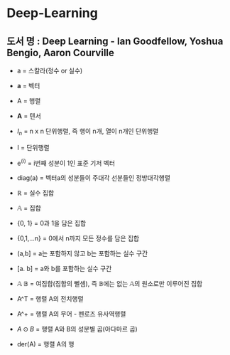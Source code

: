 # Deep-Learning

## 도서 명 : Deep Learning - Ian Goodfellow, Yoshua Bengio, Aaron Courville

- a = 스칼라(정수 or 실수)
- **a** = 벡터
- A = 행렬
- **A** = 텐서
- $I_n$ = n x n 단위행렬, 즉 행이 n개, 열이 n개인 단위행렬
- I = 단위행렬
- e<sup>(i)</sup> = i번째 성분이 1인 표준 기저 벡터
- diag(a) = 벡터a의 성분들이 주대각 선분들인 정방대각행렬


- $\mathbb{R}$ = 실수 집합
- $\mathbb{A}$ = 집합
- {0, 1} = 0과 1을 담은 집합
- {0,1,...n} = 0에서 n까지 모든 정수를 담은 집합
- (a,b] = a는 포함하지 않고 b는 포함하는 실수 구간
- [a. b] = a와 b를 포함하는 실수 구간
- $\mathbb{A} \ \mathbb{B}$ = 여집합(집합의 뻴셈), 즉 $\mathbb{B}$에는 없는 $\mathbb{A}$의 원소로만 이루어진 집합

- A^T = 행렬 A의 전치행렬
- A^+ = 행렬 A의 무어 - 펜로즈 유사역행렬
- $A \odot B$ = 행렬 A와 B의 성분별 곱(아다마르 곱)
- der(A) = 행렬 A의 행
